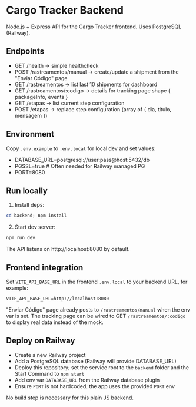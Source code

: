 # Cargo Tracker Backend

Node.js + Express API for the Cargo Tracker frontend. Uses PostgreSQL (Railway).

## Endpoints

- GET /health → simple healthcheck
- POST /rastreamentos/manual → create/update a shipment from the "Enviar Código" page
- GET /rastreamentos → list last 10 shipments for dashboard
- GET /rastreamentos/:codigo → details for tracking page shape { packageInfo, events }
- GET /etapas → list current step configuration
- POST /etapas → replace step configuration (array of { dia, titulo, mensagem })

## Environment

Copy `.env.example` to `.env.local` for local dev and set values:

- DATABASE_URL=postgresql://user:pass@host:5432/db
- PGSSL=true # Often needed for Railway managed PG
- PORT=8080

## Run locally

1. Install deps:

```powershell
cd backend; npm install
```

2. Start dev server:

```powershell
npm run dev
```

The API listens on http://localhost:8080 by default.

## Frontend integration

Set `VITE_API_BASE_URL` in the frontend `.env.local` to your backend URL, for example:

```
VITE_API_BASE_URL=http://localhost:8080
```

"Enviar Código" page already posts to `/rastreamentos/manual` when the env var is set. The tracking page can be wired to GET `/rastreamentos/:codigo` to display real data instead of the mock.

## Deploy on Railway

- Create a new Railway project
- Add a PostgreSQL database (Railway will provide DATABASE_URL)
- Deploy this repository; set the service root to the `backend` folder and the Start Command to `npm start`
- Add env var `DATABASE_URL` from the Railway database plugin
- Ensure `PORT` is not hardcoded; the app uses the provided `PORT` env

No build step is necessary for this plain JS backend.
